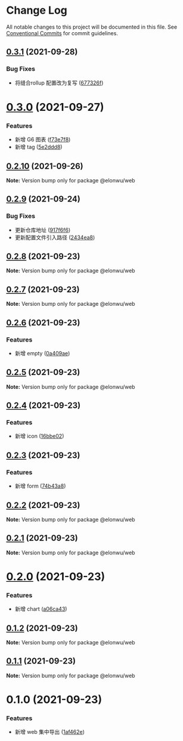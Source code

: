 # Change Log

All notable changes to this project will be documented in this file.
See [Conventional Commits](https://conventionalcommits.org) for commit guidelines.

## [0.3.1](https://github.com/ElonWu/elonwu_ui/compare/@elonwu/web@0.3.0...@elonwu/web@0.3.1) (2021-09-28)


### Bug Fixes

* 将缝合rollup 配置改为复写 ([677326f](https://github.com/ElonWu/elonwu_ui/commit/677326fb522e0e85f68ea2e6b9b2683e07f3f423))





# [0.3.0](https://github.com/ElonWu/elonwu_ui/compare/@elonwu/web@0.2.10...@elonwu/web@0.3.0) (2021-09-27)


### Features

* 新增 G6 图表 ([f73e7f8](https://github.com/ElonWu/elonwu_ui/commit/f73e7f8671c488c8443308dcbe6a20c73ca6d8a9))
* 新增 tag ([5e2ddd8](https://github.com/ElonWu/elonwu_ui/commit/5e2ddd808afa36a0e021c7a7ed2fdb7949e106c9))





## [0.2.10](https://github.com/ElonWu/elonwu_ui/compare/@elonwu/web@0.2.9...@elonwu/web@0.2.10) (2021-09-26)

**Note:** Version bump only for package @elonwu/web





## [0.2.9](https://github.com/ElonWu/elonwu_ui/compare/@elonwu/web@0.2.8...@elonwu/web@0.2.9) (2021-09-24)


### Bug Fixes

* 更新仓库地址 ([917f6f6](https://github.com/ElonWu/elonwu_ui/commit/917f6f6cf2264b35910a944b2b06754027b59099))
* 更新配置文件引入路径 ([2434ea8](https://github.com/ElonWu/elonwu_ui/commit/2434ea87c33a4b9fd6fee7b23abdc6f19e1386c7))





## [0.2.8](https://github.com/ElonWu/elonwu_ui/compare/@elonwu/web@0.2.7...@elonwu/web@0.2.8) (2021-09-23)

**Note:** Version bump only for package @elonwu/web

## [0.2.7](https://github.com/ElonWu/elonwu_ui/compare/@elonwu/web@0.2.6...@elonwu/web@0.2.7) (2021-09-23)

**Note:** Version bump only for package @elonwu/web

## [0.2.6](https://github.com/ElonWu/elonwu_ui/compare/@elonwu/web@0.2.5...@elonwu/web@0.2.6) (2021-09-23)

### Features

- 新增 empty ([0a409ae](https://github.com/ElonWu/elonwu_ui/commit/0a409ae8587643e6d584288947838e328e74bca8))

## [0.2.5](https://github.com/ElonWu/elonwu_ui/compare/@elonwu/web@0.2.4...@elonwu/web@0.2.5) (2021-09-23)

**Note:** Version bump only for package @elonwu/web

## [0.2.4](https://github.com/ElonWu/elonwu_ui/compare/@elonwu/web@0.2.3...@elonwu/web@0.2.4) (2021-09-23)

### Features

- 新增 icon ([16bbe02](https://github.com/ElonWu/elonwu_ui/commit/16bbe02c099b92534e85cf9df378bb1e421eddde))

## [0.2.3](https://github.com/ElonWu/elonwu_ui/compare/@elonwu/web@0.2.2...@elonwu/web@0.2.3) (2021-09-23)

### Features

- 新增 form ([74b43a8](https://github.com/ElonWu/elonwu_ui/commit/74b43a8387e1fb0f3495e16161d49d816254a4dc))

## [0.2.2](https://github.com/ElonWu/elonwu_ui/compare/@elonwu/web@0.2.1...@elonwu/web@0.2.2) (2021-09-23)

**Note:** Version bump only for package @elonwu/web

## [0.2.1](https://github.com/ElonWu/elonwu_ui/compare/@elonwu/web@0.2.0...@elonwu/web@0.2.1) (2021-09-23)

**Note:** Version bump only for package @elonwu/web

# [0.2.0](https://github.com/ElonWu/elonwu_ui/compare/@elonwu/web@0.1.2...@elonwu/web@0.2.0) (2021-09-23)

### Features

- 新增 chart ([a06ca43](https://github.com/ElonWu/elonwu_ui/commit/a06ca431eb739c74066d2aba513c247f03dc67b1))

## [0.1.2](https://github.com/ElonWu/elonwu_ui/compare/@elonwu/web@0.1.1...@elonwu/web@0.1.2) (2021-09-23)

**Note:** Version bump only for package @elonwu/web

## [0.1.1](https://github.com/ElonWu/elonwu_ui/compare/@elonwu/web@0.1.0...@elonwu/web@0.1.1) (2021-09-23)

**Note:** Version bump only for package @elonwu/web

# 0.1.0 (2021-09-23)

### Features

- 新增 web 集中导出 ([1af462e](https://github.com/ElonWu/elonwu_ui/commit/1af462eabe380d5963dca44e27645043795c30f8))
